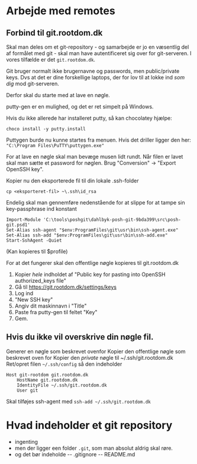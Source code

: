 # Arbejde med remotes
## Forbind til git.rootdom.dk
Skal man deles om et git-repository - og samarbejde er jo en væsentlig del af formålet med git - skal man have autentificeret sig over for git-serveren. I vores tilfælde er det `git.rootdom.dk`. 

Git bruger normalt ikke brugernavne og passwords, men public/private keys. Dvs at det er dine forskellige laptops, der for lov til at lokke ind *som dig* mod git-serveren. 

Derfor skal du starte med at lave en nøgle. 

putty-gen er en mulighed, og det er ret simpelt på Windows. 

Hvis du ikke allerede har installeret putty, så kan chocolatey hjælpe: 

```
choco install -y putty.install
```
Puttygen burde nu kunne startes fra menuen. Hvis det driller ligger den her: 
```"C:\Program Files\PuTTY\puttygen.exe" ```

For at lave en nøgle skal man bevæge musen lidt rundt. Når filen er lavet skal man sætte et password for nøglen. Brug "Conversion" -> "Export OpenSSH key". 

Kopier nu den eksporterede fil til din lokale .ssh-folder
```
cp <eksporteret-fil> ~\.ssh\id_rsa
```

Endelig skal man gennemføre nedenstående for at slippe for at tampe sin key-passphrase ind konstant

```
Import-Module 'C:\tools\poshgit\dahlbyk-posh-git-9bda399\src\posh-git.psd1'
Set-Alias ssh-agent "$env:ProgramFiles\git\usr\bin\ssh-agent.exe"
Set-Alias ssh-add "$env:ProgramFiles\git\usr\bin\ssh-add.exe"
Start-SshAgent -Quiet
```
(Kan kopieres til $profile) 

For at det fungerer skal den offentlige nøgle kopieres til git.rootdom.dk



1. Kopier *hele* indholdet af "Public key for pasting into OpenSSH authorized_keys file"
2. Gå til https://git.rootdom.dk/settings/keys
2. Log ind
3. "New SSH key"
4. Angiv dit maskinnavn i "Title"
5. Paste fra putty-gen til feltet "Key"
6. Gem.



## Hvis du ikke vil overskrive din nøgle fil. 
Generer en nøgle som beskrevet ovenfor
Kopier den offentlige nøgle som beskrevet oven for
Kopier den *private* nøgle til ~/.ssh/git.rootdom.dk 
Ret/opret filen `~/.ssh/config` så den indeholder 

```
Host git-rootdom git.rootdom.dk
	HostName git.rootdom.dk
	IdentityFile ~/.ssh/git.rootdom.dk
	User git 
```
Skal tilføjes ssh-agent med `ssh-add ~/.ssh/git.rootdom.dk`

# Hvad indeholder et git repository

- ingenting
- men der ligger een folder `.git`, som man absolut aldrig skal røre.
- og det bør indeholde
-- .gitignore
-- README.md

